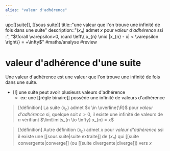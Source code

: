 ```yaml
---
alias: "valeur d'adhérence"
---
```

up::[[suite]], [[sous suite]]
title::"une valeur que l'on trouve une infinité de fois dans une suite"
description::"$(x_{n})$ admet $x$ pour _valeur d'adhérence_ ssi :", "$\forall \varepsilon>0, \card \left\{ x_{n} \mid |x_{n} - x| < \varepsilon \right\} = +\infty$"
#maths/analyse #review 
# valeur d'adhérence d'une suite
Une valeur d'adhérence est une valeur que l'on trouve une infinité de fois dans une suite.

 - [!] une suite peut avoir plusieurs valeurs d'adhérence
     - ex: une [[règle binaire]] possède une infinité de valeurs d'adhérence

> [!définition]
> La suite $(x_{n})$ admet $x \in \overline{\R}$ pour _valeur d'adhérence_ si, quelque soit $\varepsilon > 0$, il existe une infinité de valeurs de $n$ vérifiant $\lim\limits_{n \to \infty} x_{n} = x$

> [!définition] Autre définition
> $(x_{n})$ admet $x$ pour *valeur d'adhérence* ssi il existe une [[sous suite|suite extraite]] de $(x_{n})$ qui [[suite convergente|converge]] (ou [[suite divergente|diverge]]) vers $x$

